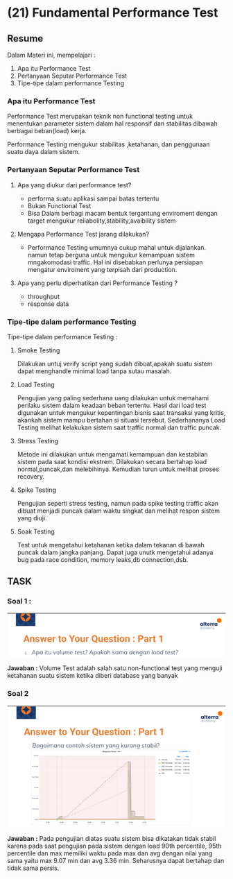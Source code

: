 # (21) Fundamental Performance Test

## Resume 

Dalam Materi ini, mempelajari :
1. Apa itu Performance Test 
2. Pertanyaan Seputar Performance Test
3. Tipe-tipe dalam performance Testing

### Apa itu Performance Test
Performance Test merupakan teknik non functional testing untuk menentukan parameter sistem dalam hal responsif dan stabilitas dibawah berbagai beban(load) kerja.

Performance Testing mengukur stabilitas ,ketahanan, dan penggunaan suatu daya dalam sistem.

### Pertanyaan Seputar Performance Test
1. Apa yang diukur dari performance test?

      * performa suatu aplikasi sampai batas tertentu
      * Bukan Functional Test
      * Bisa Dalam berbagi macam bentuk tergantung enviroment dengan target mengukur reliabolity,stability,avaibility sistem

2. Mengapa Performance Test jarang dilakukan?

      * Performance Testing umumnya cukup  mahal untuk dijalankan. namun tetap berguna untuk mengukur kemampuan sistem mngakomodasi traffic. Hal ini disebabkan perlunya persiapan mengatur enviroment yang terpisah dari production.

3. Apa yang perlu diperhatikan dari Performance Testing ?

      * throughput
      * response data

### Tipe-tipe dalam performance Testing
Tipe-tipe dalam performance Testing :

1. Smoke Testing

    Dilakukan untuj verify script yang sudah dibuat,apakah suatu sistem dapat menghandle minimal load tanpa sutau masalah.

2. Load Testing

    Pengujian yang paling sederhana uang dilakukan untuk memahami perilaku sistem dalam keadaan beban tertentu. Hasil dari load test digunakan untuk mengukur kepentingan bisnis saat transaksi yang kritis, akankah sistem mampu bertahan si situasi tersebut. Sederhananya Load Testing melihat kelakukan sistem saat traffic normal dan traffic puncak.

3. Stress Testing

    Metode ini dilakukan untuk mengamati kemampuan dan kestabilan sistem pada saat kondisi ekstrem. Dilakukan secara bertahap load normal,puncak,dan melebihinya. Kemudian turun untuk melihat proses recovery.

4. Spike Testing

    Pengujian seperti stress testing, namun pada spike testing traffic akan dibuat menjadi puncak dalam waktu singkat dan melihat respon sistem yang diuji.

5. Soak Testing

    Test untuk mengetahui ketahanan ketika dalam tekanan di bawah puncak dalam jangka panjang. Dapat juga unutk mengetahui adanya bug pada race condition, memory leaks,db connection,dsb.

## TASK

### Soal 1 : 
<img src="./screenshoot/task1.png" width="600">

<br>

<b>Jawaban :</b> Volume Test adalah salah satu non-functional test yang menguji ketahanan suatu sistem ketika diberi database yang banyak

### Soal 2
<img src="./screenshoot/task2.png" width="600">

<br>

<b>Jawaban :</b> Pada pengujian diatas suatu sistem bisa dikatakan tidak stabil karena pada saat pengujian pada sistem dengan load 90th percentile, 95th percentile dan max memiliki waktu pada max dan avg dengan nilai yang sama yaitu max 9.07 min dan avg 3.36 min. Seharusnya dapat bertahap dan tidak sama persis.


